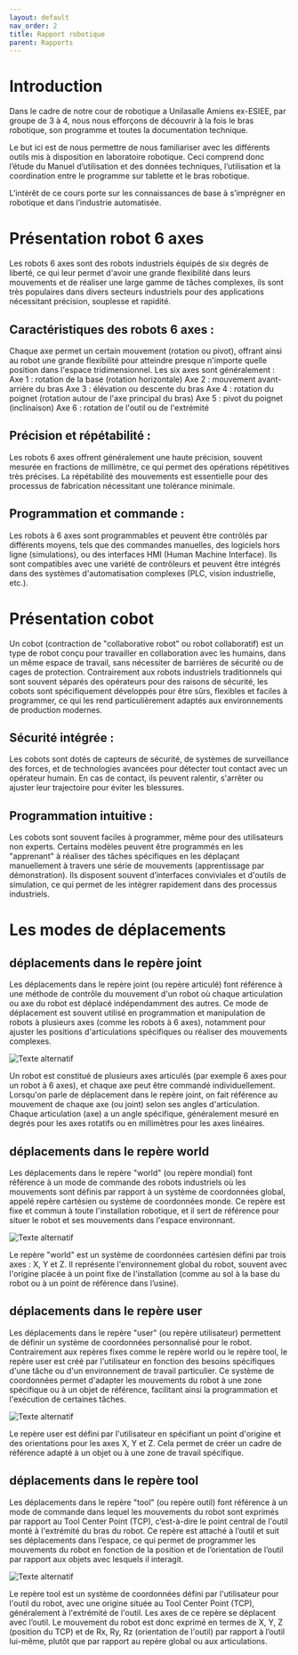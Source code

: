 ```yaml
---
layout: default
nav_order: 2
title: Rapport robotique
parent: Rapports
---
```


# Introduction

Dans le cadre de notre cour de robotique a Unilasalle Amiens ex-ESIEE, par groupe de 3 à 4, nous nous efforçons de découvrir à la fois le bras robotique, son programme et toutes la documentation technique. 

Le but ici est de nous permettre de nous familiariser avec les différents outils mis à disposition en laboratoire robotique. Ceci comprend donc l’étude du Manuel d’utilisation et des données techniques, l’utilisation et la coordination entre le programme sur tablette et le bras robotique. 

L’intérêt de ce cours porte sur les connaissances de base à s’imprégner en robotique et dans l’industrie automatisée. 

# Présentation robot 6 axes

Les robots 6 axes sont des robots industriels équipés de six degrés de liberté, ce qui leur permet d'avoir une grande flexibilité dans leurs mouvements et de réaliser une large gamme de tâches complexes, ils sont très populaires dans divers secteurs industriels pour des applications nécessitant précision, souplesse et rapidité.

## Caractéristiques des robots 6 axes :

Chaque axe permet un certain mouvement (rotation ou pivot), offrant ainsi au robot une grande flexibilité pour atteindre presque n'importe quelle position dans l'espace tridimensionnel.
Les six axes sont généralement :
Axe 1 : rotation de la base (rotation horizontale)
Axe 2 : mouvement avant-arrière du bras
Axe 3 : élévation ou descente du bras
Axe 4 : rotation du poignet (rotation autour de l'axe principal du bras)
Axe 5 : pivot du poignet (inclinaison)
Axe 6 : rotation de l'outil ou de l'extrémité

## Précision et répétabilité :

Les robots 6 axes offrent généralement une haute précision, souvent mesurée en fractions de millimètre, ce qui permet des opérations répétitives très précises. La répétabilité des mouvements est essentielle pour des processus de fabrication nécessitant une tolérance minimale.

## Programmation et commande :

Les robots à 6 axes sont programmables et peuvent être contrôlés par différents moyens, tels que des commandes manuelles, des logiciels hors ligne (simulations), ou des interfaces HMI (Human Machine Interface).
Ils sont compatibles avec une variété de contrôleurs et peuvent être intégrés dans des systèmes d'automatisation complexes (PLC, vision industrielle, etc.).

# Présentation cobot

Un cobot (contraction de "collaborative robot" ou robot collaboratif) est un type de robot conçu pour travailler en collaboration avec les humains, dans un même espace de travail, sans nécessiter de barrières de sécurité ou de cages de protection. Contrairement aux robots industriels traditionnels qui sont souvent séparés des opérateurs pour des raisons de sécurité, les cobots sont spécifiquement développés pour être sûrs, flexibles et faciles à programmer, ce qui les rend particulièrement adaptés aux environnements de production modernes.

## Sécurité intégrée :

Les cobots sont dotés de capteurs de sécurité, de systèmes de surveillance des forces, et de technologies avancées pour détecter tout contact avec un opérateur humain. En cas de contact, ils peuvent ralentir, s'arrêter ou ajuster leur trajectoire pour éviter les blessures.

## Programmation intuitive :

Les cobots sont souvent faciles à programmer, même pour des utilisateurs non experts. Certains modèles peuvent être programmés en les "apprenant" à réaliser des tâches spécifiques en les déplaçant manuellement à travers une série de mouvements (apprentissage par démonstration).
Ils disposent souvent d’interfaces conviviales et d'outils de simulation, ce qui permet de les intégrer rapidement dans des processus industriels.


# Les modes de déplacements

## déplacements dans le repère joint

Les déplacements dans le repère joint (ou repère articulé) font référence à une méthode de contrôle du mouvement d'un robot où chaque articulation ou axe du robot est déplacé indépendamment des autres. Ce mode de déplacement est souvent utilisé en programmation et manipulation de robots à plusieurs axes (comme les robots à 6 axes), notamment pour ajuster les positions d'articulations spécifiques ou réaliser des mouvements complexes.

![Texte alternatif](/Rapports/Robotique/photo/déplacement-repere-joint.png "Le titre de mon image")

Un robot est constitué de plusieurs axes articulés (par exemple 6 axes pour un robot à 6 axes), et chaque axe peut être commandé individuellement.
Lorsqu'on parle de déplacement dans le repère joint, on fait référence au mouvement de chaque axe (ou joint) selon ses angles d'articulation.
Chaque articulation (axe) a un angle spécifique, généralement mesuré en degrés pour les axes rotatifs ou en millimètres pour les axes linéaires.

## déplacements dans le repère world

Les déplacements dans le repère "world" (ou repère mondial) font référence à un mode de commande des robots industriels où les mouvements sont définis par rapport à un système de coordonnées global, appelé repère cartésien ou système de coordonnées monde. Ce repère est fixe et commun à toute l'installation robotique, et il sert de référence pour situer le robot et ses mouvements dans l'espace environnant.

![Texte alternatif](/Rapports/Robotique/photo/déplacement-repere-world.png "Le titre de mon image")

Le repère "world" est un système de coordonnées cartésien défini par trois axes : X, Y et Z. Il représente l'environnement global du robot, souvent avec l'origine placée à un point fixe de l'installation (comme au sol à la base du robot ou à un point de référence dans l’usine).

## déplacements dans le repère user

Les déplacements dans le repère "user" (ou repère utilisateur) permettent de définir un système de coordonnées personnalisé pour le robot. Contrairement aux repères fixes comme le repère world ou le repère tool, le repère user est créé par l'utilisateur en fonction des besoins spécifiques d'une tâche ou d'un environnement de travail particulier. Ce système de coordonnées permet d'adapter les mouvements du robot à une zone spécifique ou à un objet de référence, facilitant ainsi la programmation et l'exécution de certaines tâches.

![Texte alternatif](/Rapports/Robotique/photo/déplacement-repere-user.png "Le titre de mon image")

Le repère user est défini par l'utilisateur en spécifiant un point d'origine et des orientations pour les axes X, Y et Z. Cela permet de créer un cadre de référence adapté à un objet ou à une zone de travail spécifique.

## déplacements dans le repère tool

Les déplacements dans le repère "tool" (ou repère outil) font référence à un mode de commande dans lequel les mouvements du robot sont exprimés par rapport au Tool Center Point (TCP), c’est-à-dire le point central de l'outil monté à l'extrémité du bras du robot. Ce repère est attaché à l’outil et suit ses déplacements dans l’espace, ce qui permet de programmer les mouvements du robot en fonction de la position et de l’orientation de l’outil par rapport aux objets avec lesquels il interagit.

![Texte alternatif](/Rapports/Robotique/photo/déplacement-repere-tool.png "Le titre de mon image")

Le repère tool est un système de coordonnées défini par l'utilisateur pour l'outil du robot, avec une origine située au Tool Center Point (TCP), généralement à l'extrémité de l'outil.
Les axes de ce repère se déplacent avec l’outil. Le mouvement du robot est donc exprimé en termes de X, Y, Z (position du TCP) et de Rx, Ry, Rz (orientation de l'outil) par rapport à l’outil lui-même, plutôt que par rapport au repère global ou aux articulations.
